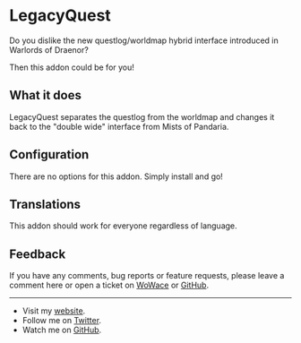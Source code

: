 LegacyQuest
===========

Do you dislike the new questlog/worldmap hybrid interface introduced in Warlords of Draenor?

Then this addon could be for you!


What it does
------------

LegacyQuest separates the questlog from the worldmap and changes it back to the "double wide" interface from Mists of Pandaria.


Configuration
-------------

There are no options for this addon.  Simply install and go!


Translations
------------

This addon should work for everyone regardless of language.


Feedback
--------

If you have any comments, bug reports or feature requests, please leave a comment here or open a ticket on [WoWace](http://www.wowace.com/addons/legacy-quest/tickets/) or [GitHub](https://github.com/EthanCentaurai/LegacyQuest/issues).


* * *


* Visit my [website](http://www.ethancentaurai.com/).
* Follow me on [Twitter](http://twitter.com/StevenBlanchard).
* Watch me on [GitHub](https://github.com/EthanCentaurai).
